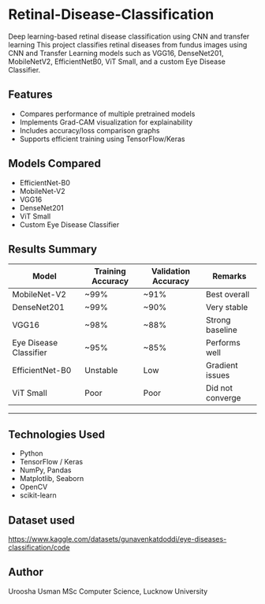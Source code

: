 # Retinal-Disease-Classification
Deep learning-based retinal disease classification using CNN and transfer learning
This project classifies retinal diseases from fundus images using CNN and Transfer Learning models such as VGG16, DenseNet201, MobileNetV2, EfficientNetB0, ViT Small, and a custom Eye Disease Classifier.


## Features
- Compares performance of multiple pretrained models
- Implements Grad-CAM visualization for explainability
- Includes accuracy/loss comparison graphs
- Supports efficient training using TensorFlow/Keras


## Models Compared
- EfficientNet-B0  
- MobileNet-V2  
- VGG16  
- DenseNet201  
- ViT Small  
- Custom Eye Disease Classifier



## Results Summary
|        Model            | Training Accuracy | Validation Accuracy | Remarks         |
|-------------------------|-------------------|---------------------|-----------------|
| MobileNet-V2            | ~99%              | ~91%                | Best overall    |
| DenseNet201             | ~99%              | ~90%                | Very stable     |
| VGG16                   | ~98%              | ~88%                | Strong baseline |
| Eye Disease Classifier  | ~95%              | ~85%                | Performs well   |
| EfficientNet-B0         | Unstable          | Low                 | Gradient issues |
| ViT Small               | Poor              |Poor                 | Did not converge|

---

##  Technologies Used
- Python  
- TensorFlow / Keras  
- NumPy, Pandas  
- Matplotlib, Seaborn  
- OpenCV  
- scikit-learn

## Dataset used
https://www.kaggle.com/datasets/gunavenkatdoddi/eye-diseases-classification/code

## Author
Uroosha Usman
MSc Computer Science, Lucknow University
